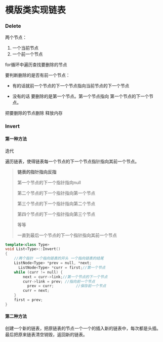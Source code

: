# 模版类实现链表

### Delete

两个节点：

1. 一个当前节点 
2. 一个前一个节点

for循环中遍历查找要删除的节点

要判断删除的是否有前一个节点：

- 有的话就前一个节点的下一个节点指向当前节点的下一个节点

- 没有的话 要删除的是第一个节点。第一个节点指向 第一个节点的下一个节点。

把要删除的节点删除 释放内存

### Invert

#### 第一种方法

迭代

遍历链表，使得链表每一个节点的下一个节点指针指向其前一个节点。

>**链表的指针指向反指**
>
>第一个节点的下一个指针指向null
>
>第二个节点的下一个指针指向第一个节点
>
>第三个节点的下一个指针指向第二个节点
>
>第四个节点的下一个指针指向第三个节点
>
>等等
>
>一直到最后一个节点的下一个指针指向其前一个节点

```c++
template<class Type>
void List<Type>::Invert()
{
    //两个指针 一个指向链表的开头 一个指向链表的结尾
    ListNode<Type> *prev = null, *next;
	  ListNode<Type> *curr = first;//第一个节点
    while (curr != null) {
        next = curr->link;//第一个节点的下一个节点
        curr->link = prev; //指向前一个节点
	      prev = curr;			//保存前一个节点
        curr = next;
    }
    first = prev;
}
```

#### 第二种方法

创建一个新的链表，把原链表的节点一个一个的插入新的链表中，每次都是头插。最后把原来链表清空销毁，返回新的链表。



